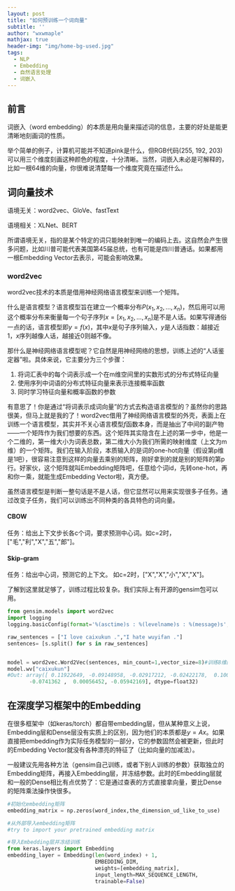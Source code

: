 ```yaml
---
layout: post
title: "如何预训练一个词向量"
subtitle: ''
author: "wxwmaple"
mathjax: true
header-img: "img/home-bg-used.jpg"
tags:
  - NLP
  - Embedding
  - 自然语言处理
  - 词嵌入
---
```

## 前言

词嵌入（word embedding）的本质是用向量来描述词的信息，主要的好处是能更清晰地刻画词的性质。

举个简单的例子，计算机可能并不知道pink是什么，但RGB代码(255, 192, 203)可以用三个维度刻画这种颜色的程度，十分清晰。当然，词嵌入未必是可解释的，比如一根64维的向量，你很难说清楚每一个维度究竟在描述什么。

## 词向量技术

语境无关：word2vec、GloVe、fastText

语境相关：XLNet、BERT

所谓语境无关，指的是某个特定的词只能映射到唯一的编码上去。这自然会产生很多问题，比如川普可能代表美国第45届总统，也有可能是四川普通话。如果都用一根Embedding Vector去表示，可能会影响效果。

### word2vec

word2vec技术的本质是借用神经网络语言模型来训练一个矩阵。

什么是语言模型？语言模型旨在建立一个概率分布$P(x_1,x_2,...,x_n)$，然后用可以用这个概率分布来衡量每一个句子序列$x=[x_1,x_2,...,x_n]$是不是人话。如果写得通俗一点的话，语言模型即$y=f(x)$，其中$x$是句子序列输入，$y$是人话指数：越接近1，$x$序列越像人话，越接近0则越不像。

那什么是神经网络语言模型呢？它自然是用神经网络的思想，训练上述的“人话鉴定器”啦。具体来说，它主要分为三个步骤：

1. 将词汇表中的每个词表示成一个在m维空间里的实数形式的分布式特征向量
2. 使用序列中词语的分布式特征向量来表示连接概率函数
3. 同时学习特征向量和概率函数的参数

有意思了！你是通过“将词表示成词向量”的方式去构造语言模型的？虽然你的思路很美，但马上就是我的了！word2vec借用了神经网络语言模型的外壳，表面上在训练一个语言模型，其实并不关心语言模型$f$函数本身，而是抽出了中间的副产物——一个矩阵作为我们想要的东西。这个矩阵其实隐含在上述的第一步中，他是一个二维的，第一维大小为词表总数，第二维大小为我们所需的映射维度（上文为m维）的一个矩阵。我们在输入阶段，本质输入的是词的one-hot向量（假设第p维是1吧），很容易注意到这样的向量去乘别的矩阵，刚好拿到的就是别的矩阵的第p行。好家伙，这个矩阵就叫Embedding矩阵吧，任意给个词id，先转one-hot，再和你一乘，就能生成Embedding Vector啦，真方便。

虽然语言模型是判断一整句话是不是人话，但它显然可以用来实现很多子任务。通过改变子任务，我们可以训练出不同种类的各具特色的词向量。

#### CBOW

任务：给出上下文步长各c个词，要求预测中心词。如c=2时，["毛","利","X","五","郎"]。

#### Skip-gram

任务：给出中心词，预测它的上下文。 如c=2时，["X","X","小","X","X"]。

了解到这里就足够了，训练过程比较复杂。我们实际上有开源的gensim包可以用。

```python
from gensim.models import word2vec
import logging
logging.basicConfig(format='%(asctime)s : %(levelname)s : %(message)s', level=logging.INFO)

raw_sentences = ["I love caixukun .","I hate wuyifan ."]
sentences= [s.split() for s in raw_sentences]


model = word2vec.Word2Vec(sentences, min_count=1,vector_size=8)#训练8维的向量，且由于训练集太小，要求出现1次的词语都不能丢掉
model.wv["caixukun"]
#Out: array([ 0.11922649, -0.09148958, -0.02917212, -0.02422178,  0.10096794,
       -0.0741362 ,  0.00056452, -0.05942169], dtype=float32)
```



## 在深度学习框架中的Embedding

在很多框架中（如keras/torch）都自带embedding层，但从某种意义上说，Embedding层和Dense层没有实质上的区别，因为他们的本质都是$y=Ax$。如果直接把embedding作为实际任务模型的一部分，它的参数固然会被更新，但此时的Embedding Vector就没有各种漂亮的特征了（比如向量的加减法）。

一般建议先用各种方法（gensim自己训练，或者下别人训练的参数）获取独立的Embedding矩阵，再接入Embedding层，并冻结参数。此时的Embedding层就和一般的Dense相比有点优势了：它是通过查表的方式直接拿向量，要比Dense的矩阵乘法操作快很多。

```python
#初始化embedding矩阵
embedding_matrix = np.zeros(word_index,the_dimension_ud_like_to_use)

#从外部导入embedding矩阵
#try to import your pretrained embedding matrix

#导入Embedding层并冻结训练
from keras.layers import Embedding
embedding_layer = Embedding(len(word_index) + 1,
                            EMBEDDING_DIM,
                            weights=[embedding_matrix],
                            input_length=MAX_SEQUENCE_LENGTH,
                            trainable=False)
```

